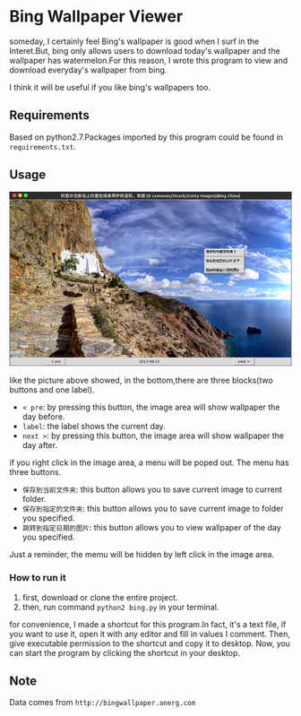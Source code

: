 # Bing Wallpaper Viewer
someday, I certainly feel Bing's wallpaper is
good when I surf in the Interet.But, bing only allows
users to download today's wallpaper and the wallpaper
has watermelon.For this reason, I wrote this program
to view and download everyday's wallpaper from bing.

I think it will be useful if you like bing's wallpapers
too.

## Requirements

Based on python2.7.Packages imported by this program
could be found in `requirements.txt`.

## Usage

 ![bing_gui](./bing_gui.png)

like the picture above showed, in the bottom,there
are three blocks(two buttons and one label).

- `< pre`: by pressing this button, the image area will show
wallpaper the day before.
- `label`: the label shows the current day.
- `next >`: by pressing this button, the image area will show
wallpaper the day after.

if you right click in the image area, a menu will be poped out.
The menu has three buttons.
- `保存到当前文件夹`: this button allows you to save current image to 
current folder.
- `保存到指定的文件夹`: this button allows you to save current image to
folder you specified.
- `跳转到指定日期的图片`: this button allows you to view wallpaper of the
day you specified.

Just a reminder, the memu will be hidden by left click in the image area.

### How to run it

1. first, download or clone the entire project.
1. then, run command `python2 bing.py` in your terminal.

for convenience, I made a shortcut for this program.In fact, it's a text file,
if you want to use it, open it with any editor and fill in values I comment.
Then, give executable permission to the shortcut and copy it to desktop.
Now, you can start the program by clicking the shortcut in your desktop.  
## Note

Data comes from `http://bingwallpaper.anerg.com`


